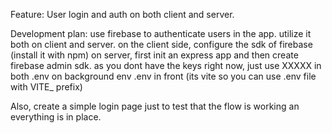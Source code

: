 Feature:
User login and auth on both client and server.

Development plan:
use firebase to authenticate users in the app. utilize it both on client and server.
on the client side, configure the sdk of firebase (install it with npm)
on server, first init an express app and then create firebase admin sdk.
as you dont have the keys right now, just use XXXXX in both .env on background env .env in front (its vite so you can use .env file with VITE_ prefix)

Also, create a simple login page just to test that the flow is working an everything is in place.
